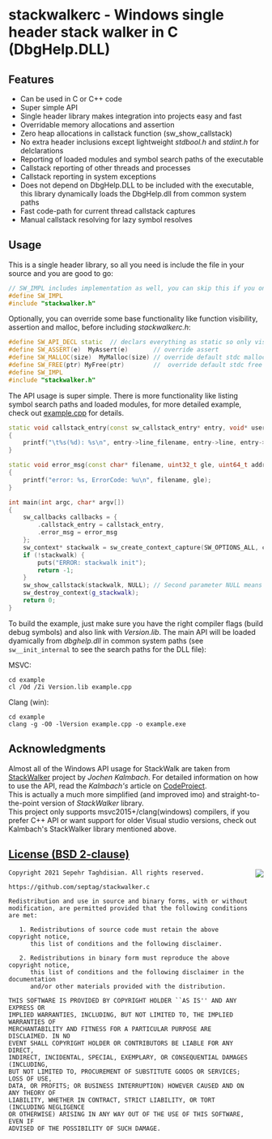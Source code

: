 # stackwalkerc - Windows single header stack walker in C (DbgHelp.DLL)

## Features

- Can be used in C or C++ code
- Super simple API
- Single header library makes integration into projects easy and fast
- Overridable memory allocations and assertion
- Zero heap allocations in callstack function (sw_show_callstack)
- No extra header inclusions except lightweight *stdbool.h* and *stdint.h* for delclarations
- Reporting of loaded modules and symbol search paths of the executable
- Callstack reporting of other threads and processes
- Callstack reporting in system exceptions
- Does not depend on DbgHelp.DLL to be included with the executable, this library dynamically loads the DbgHelp.dll from common system paths
- Fast code-path for current thread callstack captures
- Manual callstack resolving for lazy symbol resolves

## Usage
This is a single header library, so all you need is include the file in your source and you are good to go:

```cpp
// SW_IMPL includes implementation as well, you can skip this if you only want the declarations
#define SW_IMPL
#include "stackwalker.h"
```

Optionally, you can override some base functionality like function visibility, assertion and malloc, before including *stackwalkerc.h*:

```cpp
#define SW_API_DECL static  // declars everything as static so only visible to current translation unit
#define SW_ASSERT(e)  MyAssert(e)       // override assert
#define SW_MALLOC(size)  MyMalloc(size) // override default stdc malloc
#define SW_FREE(ptr) MyFree(ptr)        //  override default stdc free
#define SW_IMPL
#include "stackwalker.h"
```

The API usage is super simple. There is more functionality like listing symbol search paths and loaded modules, for more detailed example, check out [example.cpp](example/example.cpp) for details.

```cpp
static void callstack_entry(const sw_callstack_entry* entry, void* userptr)
{
    printf("\t%s(%d): %s\n", entry->line_filename, entry->line, entry->und_name);
}

static void error_msg(const char* filename, uint32_t gle, uint64_t addr, void* userptr)
{
    printf("error: %s, ErrorCode: %u\n", filename, gle);
}

int main(int argc, char* argv[]) 
{
    sw_callbacks callbacks = {
        .callstack_entry = callstack_entry,
        .error_msg = error_msg
    };
    sw_context* stackwalk = sw_create_context_capture(SW_OPTIONS_ALL, callbacks, NULL);
    if (!stackwalk) {
        puts("ERROR: stackwalk init");
        return -1;
    }
    sw_show_callstack(stackwalk, NULL); // Second parameter NULL means that stackwalker should resolve for current thread
    sw_destroy_context(g_stackwalk);
    return 0;
}
```

To build the example, just make sure you have the right compiler flags (build debug symbols) and also link with *Version.lib*. The main API will be loaded dyamically from *dbghelp.dll* in common system paths (see `sw__init_internal` to see the search paths for the DLL file):

MSVC:
```
cd example
cl /Od /Zi Version.lib example.cpp
```

Clang (win):
```
cd example 
clang -g -O0 -lVersion example.cpp -o example.exe
```


## Acknowledgments
Almost all of the Windows API usage for StackWalk are taken from [StackWalker](https://github.com/JochenKalmbach/StackWalker) project by *Jochen Kalmbach*. For detailed information on how to use the API, read the *Kalmbach's* article on [CodeProject](https://www.codeproject.com/Articles/11132/Walking-the-callstack-2).  
This is actually a much more simplified (and improved imo) and straight-to-the-point version of *StackWalker* library.   
This project only supports msvc2015+/clang(windows) compilers, if you prefer C++ API or want support for older Visual studio versions, check out Kalmbach's StackWalker library mentioned above.

[License (BSD 2-clause)](https://github.com/septag/stackwalkerc/blob/master/LICENSE)
--------------------------------------------------------------------------

<a href="http://opensource.org/licenses/BSD-2-Clause" target="_blank">
<img align="right" src="http://opensource.org/trademarks/opensource/OSI-Approved-License-100x137.png">
</a>

	Copyright 2021 Sepehr Taghdisian. All rights reserved.
	
	https://github.com/septag/stackwalker.c
	
	Redistribution and use in source and binary forms, with or without
	modification, are permitted provided that the following conditions are met:
	
	   1. Redistributions of source code must retain the above copyright notice,
	      this list of conditions and the following disclaimer.
	
	   2. Redistributions in binary form must reproduce the above copyright notice,
	      this list of conditions and the following disclaimer in the documentation
	      and/or other materials provided with the distribution.
	
	THIS SOFTWARE IS PROVIDED BY COPYRIGHT HOLDER ``AS IS'' AND ANY EXPRESS OR
	IMPLIED WARRANTIES, INCLUDING, BUT NOT LIMITED TO, THE IMPLIED WARRANTIES OF
	MERCHANTABILITY AND FITNESS FOR A PARTICULAR PURPOSE ARE DISCLAIMED. IN NO
	EVENT SHALL COPYRIGHT HOLDER OR CONTRIBUTORS BE LIABLE FOR ANY DIRECT,
	INDIRECT, INCIDENTAL, SPECIAL, EXEMPLARY, OR CONSEQUENTIAL DAMAGES (INCLUDING,
	BUT NOT LIMITED TO, PROCUREMENT OF SUBSTITUTE GOODS OR SERVICES; LOSS OF USE,
	DATA, OR PROFITS; OR BUSINESS INTERRUPTION) HOWEVER CAUSED AND ON ANY THEORY OF
	LIABILITY, WHETHER IN CONTRACT, STRICT LIABILITY, OR TORT (INCLUDING NEGLIGENCE
	OR OTHERWISE) ARISING IN ANY WAY OUT OF THE USE OF THIS SOFTWARE, EVEN IF
	ADVISED OF THE POSSIBILITY OF SUCH DAMAGE.
